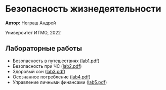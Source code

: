 # Безопасность жизнедеятельности
**Автор:** Неграш Андрей

Университет ИТМО, 2022

## Лабораторные работы
- Безопасность в путешествиях ([lab1.pdf](https://github.com/ANegrash/ITMO-all/blob/master/4%20Life%20safety/lab1.pdf))
- Безопасность при ЧС ([lab2.pdf](https://github.com/ANegrash/ITMO-all/blob/master/4%20Life%20safety/lab2.pdf))
- Здоровый сон ([lab3.pdf](https://github.com/ANegrash/ITMO-all/blob/master/4%20Life%20safety/lab3.pdf))
- Осознанное потребление ([lab4.pdf](https://github.com/ANegrash/ITMO-all/blob/master/4%20Life%20safety/lab4.pdf))
- Управление личными финансами ([lab5.pdf](https://github.com/ANegrash/ITMO-all/blob/master/4%20Life%20safety/lab5.pdf))